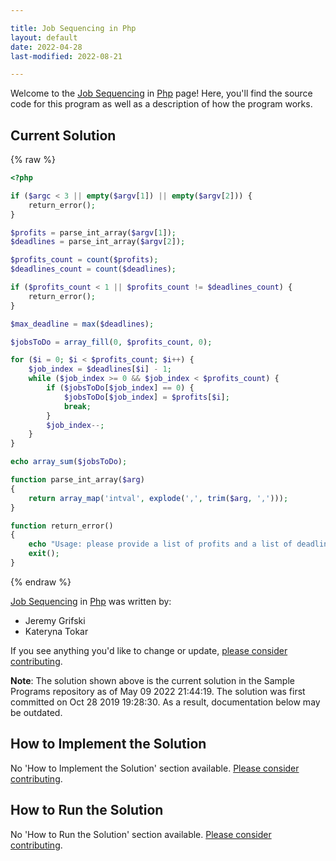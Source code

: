 ```yaml
---

title: Job Sequencing in Php
layout: default
date: 2022-04-28
last-modified: 2022-08-21

---
```


Welcome to the [Job Sequencing](https://sampleprograms.io/projects/job-sequencing) in [Php](https://sampleprograms.io/languages/php) page! Here, you'll find the source code for this program as well as a description of how the program works.

## Current Solution

{% raw %}

```php
<?php

if ($argc < 3 || empty($argv[1]) || empty($argv[2])) {
    return_error();
}

$profits = parse_int_array($argv[1]);
$deadlines = parse_int_array($argv[2]);

$profits_count = count($profits);
$deadlines_count = count($deadlines);

if ($profits_count < 1 || $profits_count != $deadlines_count) {
    return_error();
}

$max_deadline = max($deadlines);

$jobsToDo = array_fill(0, $profits_count, 0);

for ($i = 0; $i < $profits_count; $i++) {
    $job_index = $deadlines[$i] - 1;
    while ($job_index >= 0 && $job_index < $profits_count) {
        if ($jobsToDo[$job_index] == 0) {
            $jobsToDo[$job_index] = $profits[$i];
            break;
        }
        $job_index--;
    }
}

echo array_sum($jobsToDo);

function parse_int_array($arg)
{
    return array_map('intval', explode(',', trim($arg, ',')));
}

function return_error()
{
    echo "Usage: please provide a list of profits and a list of deadlines\n";
    exit();
}
```

{% endraw %}

[Job Sequencing](https://sampleprograms.io/projects/job-sequencing) in [Php](https://sampleprograms.io/languages/php) was written by:

- Jeremy Grifski
- Kateryna Tokar

If you see anything you'd like to change or update, [please consider contributing](https://github.com/TheRenegadeCoder/sample-programs).

**Note**: The solution shown above is the current solution in the Sample Programs repository as of May 09 2022 21:44:19. The solution was first committed on Oct 28 2019 19:28:30. As a result, documentation below may be outdated.

## How to Implement the Solution

No 'How to Implement the Solution' section available. [Please consider contributing](https://github.com/TheRenegadeCoder/sample-programs-website).

## How to Run the Solution

No 'How to Run the Solution' section available. [Please consider contributing](https://github.com/TheRenegadeCoder/sample-programs-website).